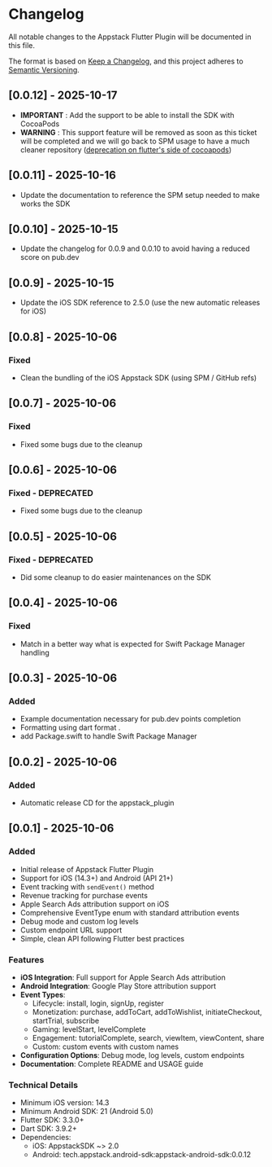 # Changelog

All notable changes to the Appstack Flutter Plugin will be documented in this file.

The format is based on [Keep a Changelog](https://keepachangelog.com/en/1.0.0/),
and this project adheres to [Semantic Versioning](https://semver.org/spec/v2.0.0.html).

## [0.0.12] - 2025-10-17
- **IMPORTANT** : Add the support to be able to install the SDK with CocoaPods
- **WARNING** : This support feature will be removed as soon as this ticket will be completed and we will go back to SPM usage to have a much cleaner repository ([deprecation on flutter's side of cocoapods](https://github.com/flutter/flutter/issues/168015))

## [0.0.11] - 2025-10-16
- Update the documentation to reference the SPM setup needed to make works the SDK

## [0.0.10] - 2025-10-15
- Update the changelog for 0.0.9 and 0.0.10 to avoid having a reduced score on pub.dev

## [0.0.9] - 2025-10-15
- Update the iOS SDK reference to 2.5.0 (use the new automatic releases for iOS)

## [0.0.8] - 2025-10-06

### Fixed
- Clean the bundling of the iOS Appstack SDK (using SPM / GitHub refs)

## [0.0.7] - 2025-10-06

### Fixed
- Fixed some bugs due to the cleanup

## [0.0.6] - 2025-10-06

### Fixed - DEPRECATED
- Fixed some bugs due to the cleanup

## [0.0.5] - 2025-10-06

### Fixed - DEPRECATED
- Did some cleanup to do easier maintenances on the SDK

## [0.0.4] - 2025-10-06

### Fixed
- Match in a better way what is expected for Swift Package Manager handling

## [0.0.3] - 2025-10-06

### Added
- Example documentation necessary for pub.dev points completion
- Formatting using dart format .
- add Package.swift to handle Swift Package Manager

## [0.0.2] - 2025-10-06

### Added
- Automatic release CD for the appstack_plugin


## [0.0.1] - 2025-10-06

### Added
- Initial release of Appstack Flutter Plugin
- Support for iOS (14.3+) and Android (API 21+)
- Event tracking with `sendEvent()` method
- Revenue tracking for purchase events
- Apple Search Ads attribution support on iOS
- Comprehensive EventType enum with standard attribution events
- Debug mode and custom log levels
- Custom endpoint URL support
- Simple, clean API following Flutter best practices

### Features
- **iOS Integration**: Full support for Apple Search Ads attribution
- **Android Integration**: Google Play Store attribution support
- **Event Types**: 
  - Lifecycle: install, login, signUp, register
  - Monetization: purchase, addToCart, addToWishlist, initiateCheckout, startTrial, subscribe
  - Gaming: levelStart, levelComplete
  - Engagement: tutorialComplete, search, viewItem, viewContent, share
  - Custom: custom events with custom names
- **Configuration Options**: Debug mode, log levels, custom endpoints
- **Documentation**: Complete README and USAGE guide

### Technical Details
- Minimum iOS version: 14.3
- Minimum Android SDK: 21 (Android 5.0)
- Flutter SDK: 3.3.0+
- Dart SDK: 3.9.2+
- Dependencies:
  - iOS: AppstackSDK ~> 2.0
  - Android: tech.appstack.android-sdk:appstack-android-sdk:0.0.12